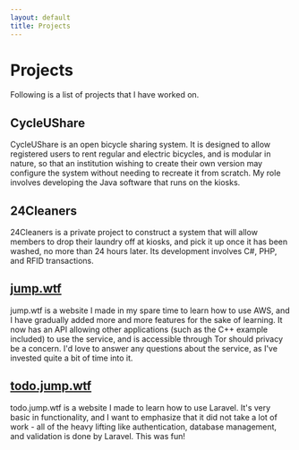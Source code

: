 ```yaml
---
layout: default
title: Projects
---
```


# Projects

Following is a list of projects that I have worked on.

## CycleUShare

CycleUShare is an open bicycle sharing system. It is designed to allow registered users to rent regular and electric bicycles, and is modular in nature, so that an institution wishing to create their own version may configure the system without needing to recreate it from scratch. My role involves developing the Java software that runs on the kiosks.

## 24Cleaners

24Cleaners is a private project to construct a system that will allow members to drop their laundry off at kiosks, and pick it up once it has been washed, no more than 24 hours later. Its development involves C#, PHP, and RFID transactions.

## [jump.wtf](https://jump.wtf)

jump.wtf is a website I made in my spare time to learn how to use AWS, and I have gradually added more and more features for the sake of learning. It now has an API allowing other applications (such as the C++ example included) to use the service, and is accessible through Tor should privacy be a concern. I'd love to answer any questions about the service, as I've invested quite a bit of time into it.

## [todo.jump.wtf](https://todo.jump.wtf)

todo.jump.wtf is a website I made to learn how to use Laravel. It's very basic in functionality, and I want to emphasize that it did not take a lot of work - all of the heavy lifting like authentication, database management, and validation is done by Laravel. This was fun!
